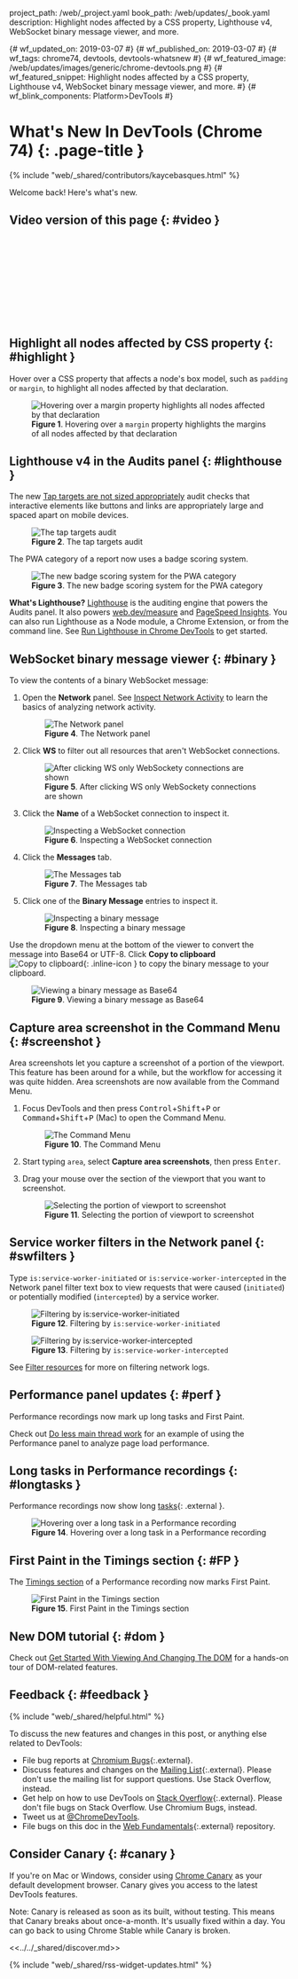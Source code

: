 project_path: /web/_project.yaml
book_path: /web/updates/_book.yaml
description: Highlight nodes affected by a CSS property, Lighthouse v4, WebSocket binary message viewer, and more.

{# wf_updated_on: 2019-03-07 #}
{# wf_published_on: 2019-03-07 #}
{# wf_tags: chrome74, devtools, devtools-whatsnew #}
{# wf_featured_image: /web/updates/images/generic/chrome-devtools.png #}
{# wf_featured_snippet: Highlight nodes affected by a CSS property, Lighthouse v4, WebSocket binary message viewer, and more. #}
{# wf_blink_components: Platform>DevTools #}

# What's New In DevTools (Chrome 74) {: .page-title }

{% include "web/_shared/contributors/kaycebasques.html" %}

Welcome back! Here's what's new.

## Video version of this page {: #video }

<div class="video-wrapper-full-width">
  <iframe class="devsite-embedded-youtube-video" data-video-id="I14fXc7sXdU"
          data-autohide="1" data-showinfo="0" frameborder="0" allowfullscreen>
  </iframe>
</div>

## Highlight all nodes affected by CSS property {: #highlight }

Hover over a CSS property that affects a node's box model, such as `padding` or `margin`, to
highlight all nodes affected by that declaration.

<figure>
  <img src="/web/updates/images/2019/03/highlight.png"
       alt="Hovering over a margin property highlights all nodes affected by that
            declaration"/>
  <figcaption>
    <b>Figure 1</b>. Hovering over a <code>margin</code> property highlights the margins of
    all nodes affected by that declaration
  </figcaption>
</figure>

## Lighthouse v4 in the Audits panel {: #lighthouse }

The new [Tap targets are not sized appropriately](/web/tools/lighthouse/audits/tap-targets) audit
checks that interactive elements like buttons and links are appropriately large and spaced
apart on mobile devices.

<figure>
  <img src="/web/tools/lighthouse/audits/images/tap-targets.png"
       alt="The tap targets audit"/>
  <figcaption>
    <b>Figure 2</b>. The tap targets audit
  </figcaption>
</figure>

The PWA category of a report now uses a badge scoring system.

<figure>
  <img src="/web/updates/images/2019/03/lighthouse1.png"
       alt="The new badge scoring system for the PWA category"/>
  <figcaption>
    <b>Figure 3</b>. The new badge scoring system for the PWA category
  </figcaption>
</figure>

<aside class="note">
  <b>What's Lighthouse?</b> <a href="/web/tools/lighthouse">Lighthouse</a> is the auditing engine
  that powers the Audits panel. It also powers <a href="https://web.dev/measure">web.dev/measure</a>
  and <a href="/speed/pagespeed/insights/">PageSpeed Insights</a>. You can also run Lighthouse as
  a Node module, a Chrome Extension, or from the command line. See 
  <a href="/web/tools/lighthouse/#devtools">Run Lighthouse in Chrome DevTools</a> to get started.
</aside>

## WebSocket binary message viewer {: #binary }

To view the contents of a binary WebSocket message:

1. Open the **Network** panel. See [Inspect Network Activity](/web/tools/chrome-devtools/network/) to
   learn the basics of analyzing network activity.

     <figure>
       <img src="/web/updates/images/2019/03/binary1.png"
            alt="The Network panel"/>
       <figcaption>
         <b>Figure 4</b>. The Network panel
       </figcaption>
     </figure>

1. Click **WS** to filter out all resources that aren't WebSocket connections.

     <figure>
       <img src="/web/updates/images/2019/03/binary2.png"
            alt="After clicking WS only WebSockety connections are shown"/>
       <figcaption>
         <b>Figure 5</b>. After clicking WS only WebSockety connections are shown
       </figcaption>
     </figure>

1. Click the **Name** of a WebSocket connection to inspect it.

     <figure>
       <img src="/web/updates/images/2019/03/binary3.png"
            alt="Inspecting a WebSocket connection"/>
       <figcaption>
         <b>Figure 6</b>. Inspecting a WebSocket connection
       </figcaption>
     </figure>

1. Click the **Messages** tab.

     <figure>
       <img src="/web/updates/images/2019/03/binary6.png"
            alt="The Messages tab"/>
       <figcaption>
         <b>Figure 7</b>. The Messages tab
       </figcaption>
     </figure>

1. Click one of the **Binary Message** entries to inspect it.

     <figure>
       <img src="/web/updates/images/2019/03/binary4.png"
            alt="Inspecting a binary message"/>
       <figcaption>
         <b>Figure 8</b>. Inspecting a binary message
       </figcaption>
     </figure>

[copy]: /web/tools/chrome-devtools/images/shared/copy-to-clipboard.png

Use the dropdown menu at the bottom of the viewer to convert the message into
Base64 or UTF-8. Click **Copy to clipboard** ![Copy to clipboard][copy]{: .inline-icon }
to copy the binary message to your clipboard.

<figure>
  <img src="/web/updates/images/2019/03/binary5.png"
       alt="Viewing a binary message as Base64"/>
  <figcaption>
    <b>Figure 9</b>. Viewing a binary message as Base64
  </figcaption>
</figure>

## Capture area screenshot in the Command Menu {: #screenshot }

Area screenshots let you capture a screenshot of a portion of the viewport. This feature
has been around for a while, but the workflow for accessing it was quite hidden. Area
screenshots are now available from the Command Menu.

1. Focus DevTools and then press <kbd>Control</kbd>+<kbd>Shift</kbd>+<kbd>P</kbd> or
   <kbd>Command</kbd>+<kbd>Shift</kbd>+<kbd>P</kbd> (Mac) to open the Command Menu.

     <figure>
       <img src="/web/tools/chrome-devtools/images/shared/command-menu.png"
            alt="The Command Menu"/>
       <figcaption>
         <b>Figure 10</b>. The Command Menu
       </figcaption>
     </figure>

1. Start typing `area`, select **Capture area screenshots**, then press <kbd>Enter</kbd>.

1. Drag your mouse over the section of the viewport that you want to screenshot.

     <figure>
       <img src="/web/updates/images/2019/03/screenshot1.png"
            alt="Selecting the portion of viewport to screenshot"/>
       <figcaption>
         <b>Figure 11</b>. Selecting the portion of viewport to screenshot
       </figcaption>
     </figure>

## Service worker filters in the Network panel {: #swfilters }

Type `is:service-worker-initiated` or `is:service-worker-intercepted` in the Network panel filter text box
to view requests that were caused (`initiated`) or potentially modified (`intercepted`) by a service worker.

<figure>
  <img src="/web/updates/images/2019/03/swfilters1.png"
       alt="Filtering by is:service-worker-initiated"/>
  <figcaption>
    <b>Figure 12</b>. Filtering by <code>is:service-worker-initiated</code>
  </figcaption>
</figure>

<figure>
  <img src="/web/updates/images/2019/03/swfilters2.png"
       alt="Filtering by is:service-worker-intercepted"/>
  <figcaption>
    <b>Figure 13</b>. Filtering by <code>is:service-worker-intercepted</code>
  </figcaption>
</figure>

See [Filter resources](/web/tools/chrome-devtools/network/#filter) for more on filtering network logs.

## Performance panel updates {: #perf }

Performance recordings now mark up long tasks and First Paint.

Check out [Do less main thread work](/web/tools/chrome-devtools/speed/get-started#main) for an example
of using the Performance panel to analyze page load performance.

## Long tasks in Performance recordings {: #longtasks }

[tasks]: https://w3c.github.io/longtasks/#sec-terminology

Performance recordings now show long [tasks][tasks]{: .external }.

<figure>
  <img src="/web/updates/images/2019/03/longtasks1.png"
       alt="Hovering over a long task in a Performance recording"/>
  <figcaption>
    <b>Figure 14</b>. Hovering over a long task in a Performance recording
  </figcaption>
</figure>

## First Paint in the Timings section {: #FP }

The [Timings section](/web/updates/2018/11/devtools#metrics) of a Performance recording
now marks First Paint.

<figure>
  <img src="/web/updates/images/2019/03/fp.png"
       alt="First Paint in the Timings section"/>
  <figcaption>
    <b>Figure 15</b>. First Paint in the Timings section
  </figcaption>
</figure>

## New DOM tutorial {: #dom }

Check out [Get Started With Viewing And Changing The DOM](/web/tools/chrome-devtools/dom/) for
a hands-on tour of DOM-related features.

## Feedback {: #feedback }

[ML]: https://groups.google.com/forum/#!forum/google-chrome-developer-tools
[WF]: https://github.com/google/webfundamentals/issues/new
[SO]: https://stackoverflow.com/questions/tagged/google-chrome-devtools

{% include "web/_shared/helpful.html" %}

To discuss the new features and changes in this post, or anything else related to DevTools:

* File bug reports at [Chromium Bugs](https://crbug.com){:.external}.
* Discuss features and changes on the [Mailing List][ML]{:.external}. Please don't use the mailing
  list for support questions. Use Stack Overflow, instead.
* Get help on how to use DevTools on [Stack Overflow][SO]{:.external}. Please don't file bugs
  on Stack Overflow. Use Chromium Bugs, instead.
* Tweet us at [@ChromeDevTools](https://twitter.com/chromedevtools).
* File bugs on this doc in the [Web Fundamentals][WF]{:.external} repository.

## Consider Canary {: #canary }

[canary]: https://www.google.com/chrome/browser/canary.html

If you're on Mac or Windows, consider using [Chrome Canary][canary] as your default
development browser. Canary gives you access to the latest DevTools features.

Note: Canary is released as soon as its built, without testing. This means that Canary
breaks about once-a-month. It's usually fixed within a day. You can go back to using Chrome
Stable while Canary is broken.

<<../../_shared/discover.md>>

{% include "web/_shared/rss-widget-updates.html" %}
